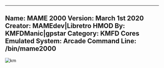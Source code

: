 -----------------------
Name: MAME 2000
Version: March 1st 2020
Creator: MAMEdev|Libretro
HMOD By: KMFDManic|gpstar
Category: KMFD Cores
Emulated System: Arcade
Command Line: /bin/mame2000
-----------------------
![km](https://i.imgur.com/ccYvpPb.png)
